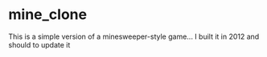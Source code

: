 # mine_clone

This is a simple version of a minesweeper-style game...  I built it in 2012 and should to update it

